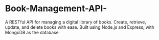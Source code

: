 # Book-Management-API-
A RESTful API for managing a digital library of books. Create, retrieve, update, and delete books with ease. Built using Node.js and Express, with MongoDB as the database
